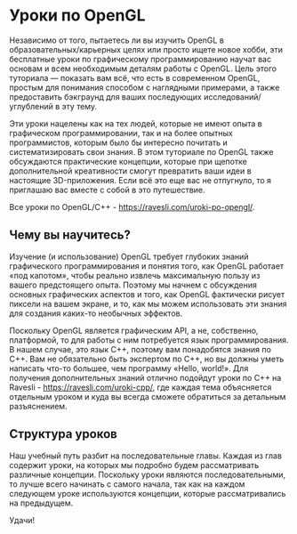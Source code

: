 # Уроки по OpenGL
Независимо от того, пытаетесь ли вы изучить OpenGL в образовательных/карьерных целях или просто ищете новое хобби, эти бесплатные уроки по графическому программированию научат вас основам и всем необходимым деталям работы с OpenGL. Цель этого туториала — показать вам всё, что есть в современном OpenGL, простым для понимания способом с наглядными примерами, а также предоставить бэкграунд для ваших последующих исследований/углублений в эту тему.

Эти уроки нацелены как на тех людей, которые не имеют опыта в графическом программировании, так и на более опытных программистов, которым было бы интересно почитать и систематизировать свои знания. В этом туториале по OpenGL также обсуждаются практические концепции, которые при щепотке дополнительной креативности смогут превратить ваши идеи в настоящие 3D-приложения. Если всё это еще вас не отпугнуло, то я приглашаю вас вместе с собой в это путешествие. 

Все уроки по OpenGL/C++ - https://ravesli.com/uroki-po-opengl/.

<h2>Чему вы научитесь?</h2>

Изучение (и использование) OpenGL требует глубоких знаний графического программирования и понятия того, как OpenGL работает «под капотом», чтобы реально извлечь максимальную пользу из вашего предстоящего опыта. Поэтому мы начнем с обсуждения основных графических аспектов и того, как OpenGL фактически рисует пиксели на вашем экране, и то, как мы можем использовать эти знания для создания каких-то необычных эффектов.

Поскольку OpenGL является графическим API, а не, собственно, платформой, то для работы с ним потребуется язык программирования. В нашем случае, это язык C++, поэтому вам понадобятся знания по C++. Вам не обязательно быть экспертом по C++, но вы должны уметь написать что-то большее, чем программу «Hello, world!». Для получения дополнительных знаний отлично подойдут уроки по С++ на Ravesli - https://ravesli.com/uroki-cpp/, где каждая тема объясняется отдельным уроком и куда вы всегда сможете обратиться за детальным разъяснением.

<h2>Структура уроков</h2>

Наш учебный путь разбит на последовательные главы. Каждая из глав содержит уроки, на которых мы подробно будем рассматривать различные концепции. Поскольку уроки являются последовательными, то лучше всего начинать с самого начала, так как на каждом следующем уроке используются концепции, которые рассматривались на предыдущем.

Удачи!


